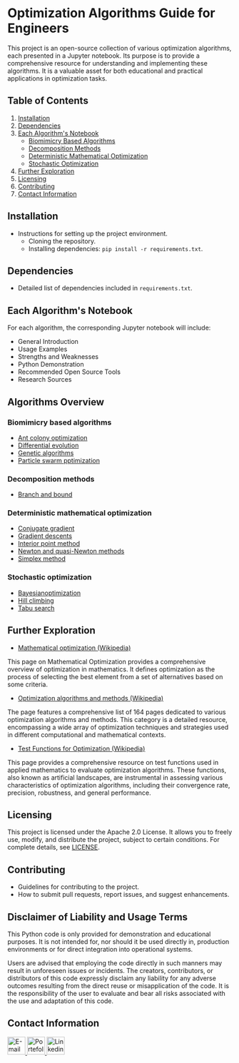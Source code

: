 # Optimization Algorithms Guide for Engineers

This project is an open-source collection of various optimization algorithms, each presented in a Jupyter notebook. Its purpose is to provide a comprehensive resource for understanding and implementing these algorithms. It is a valuable asset for both educational and practical applications in optimization tasks.

## Table of Contents

1. [Installation](#installation)
2. [Dependencies](#dependencies)
3. [Each Algorithm's Notebook](#each-algorithms-notebook)
   - [Biomimicry Based Algorithms](#biomimicry-based-algorithms)
   - [Decomposition Methods](#decomposition-methods)
   - [Deterministic Mathematical Optimization](#deterministic-mathematical-optimization)
   - [Stochastic Optimization](#stochastic-optimization)
4. [Further Exploration](#further-exploration)
5. [Licensing](#licensing)
6. [Contributing](#contributing)
7. [Contact Information](#contact-information)

## Installation
- Instructions for setting up the project environment.
  - Cloning the repository.
  - Installing dependencies: `pip install -r requirements.txt`.

## Dependencies
- Detailed list of dependencies included in `requirements.txt`.

## Each Algorithm's Notebook
For each algorithm, the corresponding Jupyter notebook will include:
- General Introduction
- Usage Examples
- Strengths and Weaknesses
- Python Demonstration
- Recommended Open Source Tools
- Research Sources

## Algorithms Overview
### Biomimicry based algorithms
- [Ant colony optimization](./algorithms/biomimicry%20based/Ant%20colony.ipynb)
- [Differential evolution](./algorithms/biomimicry%20based/Differential%20evolution.ipynb)
- [Genetic algorithms](./algorithms/biomimicry%20based/Genetic%20algorithm.ipynb)
- [Particle swarm pptimization](./algorithms/biomimicry%20based/Particle%20swarm%20optimization.ipynb)

### Decomposition methods
- [Branch and bound](./algorithms/decompsition%20methods/branch%20and%20bound.ipynb)

### Deterministic mathematical optimization
- [Conjugate gradient](./algorithms/deterministic%20mathematical%20optimization/Conjugate%20gradient.ipynb)
- [Gradient descents](./algorithms/deterministic%20mathematical%20optimization/Gradient%20descents.ipynb)
- [Interior point method](./algorithms/deterministic%20mathematical%20optimization/Interior%20point%20method.ipynb)
- [Newton and quasi-Newton methods](./algorithms/deterministic%20mathematical%20optimization/Newton%20methods.ipynb)
- [Simplex method](./algorithms/deterministic%20mathematical%20optimization/Simplex%20algorithm.ipynb)

### Stochastic optimization
- [Bayesianoptimization](./algorithms/stochastic%20optimization/Bayesian%20optimization.ipynb)
- [Hill climbing](./algorithms/stochastic%20optimization/Hill%20climbing.ipynb)
- [Tabu search](./algorithms/stochastic%20optimization/Tabu%20search.ipynb)

## Further Exploration

-  [Mathematical optimization (Wikipedia)](https://en.wikipedia.org/wiki/Mathematical_optimization)

This page on Mathematical Optimization provides a comprehensive overview of optimization in mathematics. It defines optimization as the process of selecting the best element from a set of alternatives based on some criteria.

-  [Optimization algorithms and methods (Wikipedia)](https://en.wikipedia.org/wiki/Category:Optimization_algorithms_and_methods)

The page features a comprehensive list of 164 pages dedicated to various optimization algorithms and methods. This category is a detailed resource, encompassing a wide array of optimization techniques and strategies used in different computational and mathematical contexts.

-  [Test Functions for Optimization (Wikipedia)](https://en.wikipedia.org/wiki/Mathematical_optimization)

This page provides a comprehensive resource on test functions used in applied mathematics to evaluate optimization algorithms. These functions, also known as artificial landscapes, are instrumental in assessing various characteristics of optimization algorithms, including their convergence rate, precision, robustness, and general performance.

## Licensing

This project is licensed under the Apache 2.0 License. It allows you to freely use, modify, and distribute the project, subject to certain conditions. For complete details, see [LICENSE](./LICENSE).

## Contributing
- Guidelines for contributing to the project.
- How to submit pull requests, report issues, and suggest enhancements.

## Disclaimer of Liability and Usage Terms

<div class="alert alert-block alert-info">
This Python code is only provided for demonstration and educational purposes. It is not intended for, nor should it be used directly in, production environments or for direct integration into operational systems.

Users are advised that employing the code directly in such manners may result in unforeseen issues or incidents. The creators, contributors, or distributors of this code expressly disclaim any liability for any adverse outcomes resulting from the direct reuse or misapplication of the code. It is the responsibility of the user to evaluate and bear all risks associated with the use and adaptation of this code.
</div>

## Contact Information

<div> 
   <a href="https://portfolio.dopee.io/#/contact" target="_blank">
      <img src="https://img.shields.io/badge/Email-D14836?style=for-the-badge&logo=maildotru&logoColor=white" alt="E-mail" height=40>
   </a>
   
   <a href="https://portfolio.dopee.io" target="_blank">
      <img src="https://img.shields.io/badge/Portefolio-green?style=for-the-badge&logo=vuedotjs&logoColor=white" alt="Portefolio" height=40>
   </a>
   
   <a href="https://www.linkedin.com/in/malo-le-mestre/" target="_blank">
      <img src="https://img.shields.io/badge/LinkedIn-0077B5?style=for-the-badge&logo=linkedin&logoColor=white" alt="Linkedin" height=40>
   </a>
</div>

